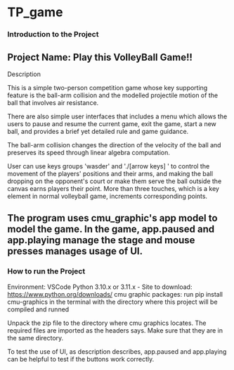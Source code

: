 # TP_game

### Introduction to the Project ###

Project Name: Play this VolleyBall Game!!
-----------------------------------------------------
Description

This is a simple two-person competition game whose key supporting feature is the ball-arm collision and the modelled projectile motion of the ball that involves air resistance.

There are also simple user interfaces that includes a menu which allows the users to pause and resume the current game, exit the game, start a new ball, and provides a brief yet detailed rule and game guidance.

The ball-arm collision changes the direction of the velocity of the ball and preserves its speed through linear algebra computation.

User can use keys groups 'wasder' and './[arrow keys] ' to control the movement of the players' positions and their arms, and making the ball dropping on the opponent's court or make them serve the ball outside the canvas earns players their point. More than three touches, which is a key element in normal volleyball game, increments corresponding points.

The program uses cmu_graphic's app model to model the game. In the game, app.paused and app.playing manage the stage and mouse presses manages usage of UI.
-----------------------------------------------------
### How to run the Project ###

Environment:
VSCode
Python 3.10.x or 3.11.x  - Site to download: https://www.python.org/downloads/
cmu graphic packages: run pip install cmu-graphics in the terminal with the directory where this project will be compiled and runned

Unpack the zip file to the directory where cmu graphics locates. The required files are imported as the headers says. Make sure that they are in the same directory.

To test the use of UI, as description describes, app.paused and app.playing can be helpful to test if the buttons work correctly.
